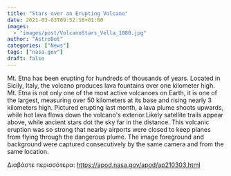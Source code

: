 ```yaml
---
title: "Stars over an Erupting Volcano"
date: 2021-03-03T09:52:16+01:00
images:
  - "images/post/VolcanoStars_Vella_1080.jpg"
author: "AstroBot"
categories: ["News"]
tags: ["nasa.gov"]
draft: false
---
```


Mt. Etna has been erupting for hundreds of thousands of years.  Located in Sicily, Italy, the volcano produces lava fountains over one kilometer high.  Mt. Etna is not only one of the most active volcanoes on Earth, it is one of the largest, measuring over 50 kilometers at its base and rising nearly 3 kilometers high.  Pictured erupting last month,  a lava plume shoots upwards, while hot lava flows down the volcano's exterior.Likely satellite trails appear above, while ancient stars dot the sky far in the distance. This volcanic eruption was so strong that nearby airports were closed to keep planes from flying through the dangerous plume. The image foreground and background were captured consecutively by the same camera and from the same location. 

Διαβάστε περισσότερα: https://apod.nasa.gov/apod/ap210303.html
